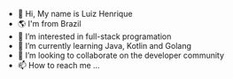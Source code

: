 - 👋 Hi, My name is Luiz Henrique
- 🌎 I'm from Brazil
- 👀 I’m interested in full-stack programation
- 🌱 I’m currently learning Java, Kotlin and Golang
- 💞️ I’m looking to collaborate on the developer community
- 📫 How to reach me ...

<!---
LuizHenrique2111/LuizHenrique2111 is a ✨ special ✨ repository because its `README.md` (this file) appears on your GitHub profile.
You can click the Preview link to take a look at your changes.
--->
